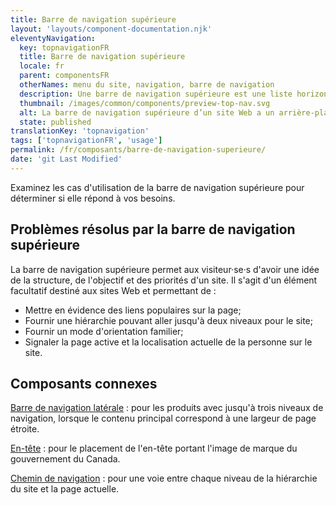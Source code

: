 ```yaml
---
title: Barre de navigation supérieure
layout: 'layouts/component-documentation.njk'
eleventyNavigation:
  key: topnavigationFR
  title: Barre de navigation supérieure
  locale: fr
  parent: componentsFR
  otherNames: menu du site, navigation, barre de navigation
  description: Une barre de navigation supérieure est une liste horizontale de liens de page.
  thumbnail: /images/common/components/preview-top-nav.svg
  alt: La barre de navigation supérieure d’un site Web a un arrière-plan gris pâle et renferme trois petites lignes gris foncé, côte à côte, représentant des éléments du menu.
  state: published
translationKey: 'topnavigation'
tags: ['topnavigationFR', 'usage']
permalink: /fr/composants/barre-de-navigation-superieure/
date: 'git Last Modified'
---
```


Examinez les cas d'utilisation de la barre de navigation supérieure pour déterminer si elle répond à vos besoins.

## Problèmes résolus par la barre de navigation supérieure

La barre de navigation supérieure permet aux visiteur·se·s d'avoir une idée de la structure, de l'objectif et des priorités d'un site. Il s'agit d'un élément facultatif destiné aux sites Web et permettant de :

- Mettre en évidence des liens populaires sur la page;
- Fournir une hiérarchie pouvant aller jusqu'à deux niveaux pour le site;
- Fournir un mode d'orientation familier;
- Signaler la page active et la localisation actuelle de la personne sur le site.

<article class="bg-full-width bg-primary text-light pt-600 pb-300 my-600">
  <h2 class="mt-0 mb-300">Composants connexes</h2>

<a href="{{ links.sideNav }}" class="link-light">Barre de navigation latérale</a> : pour les produits avec jusqu'à trois niveaux de navigation, lorsque le contenu principal correspond à une largeur de page étroite.

<a href="{{ links.header }}" class="link-light">En-tête</a> : pour le placement de l'en-tête portant l'image de marque du gouvernement du Canada.

<a href="{{ links.breadcrumbs }}" class="link-light">Chemin de navigation</a> : pour une voie entre chaque niveau de la hiérarchie du site et la page actuelle.

</article>
